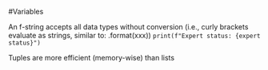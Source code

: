 #Variables

An f-string accepts all data types without conversion
(i.e., curly brackets evaluate as strings, similar to: .format(xxx))
`print(f"Expert status: {expert status}")`

Tuples are more efficient (memory-wise) than lists
